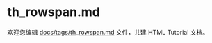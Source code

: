 th_rowspan.md
===

欢迎您编辑 <a target="__blank" href="https://github.com/jaywcjlove/html-tutorial/blob/master/docs/tags/th_rowspan.md">docs/tags/th_rowspan.md</a> 文件，共建 HTML Tutorial 文档。